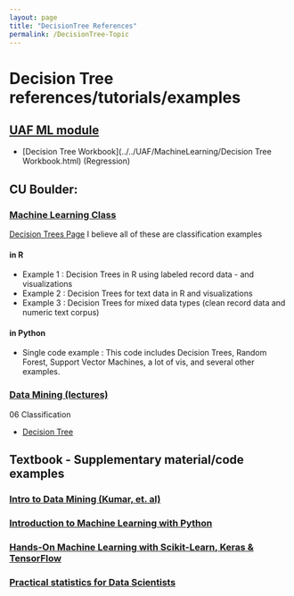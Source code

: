 ```yaml
---
layout: page
title: "DecisionTree References"
permalink: /DecisionTree-Topic
---
```


# Decision Tree references/tutorials/examples

## [UAF ML module](../../UAF/MachineLearning/UAF-ML-Module.md)
- [Decision Tree Workbook](../../UAF/MachineLearning/Decision Tree Workbook.html) (Regression)

## CU Boulder: 

### [Machine Learning Class](../../CU-Boulder/MachineLearning/CUB-ML.md)
[Decision Trees Page](../../CU-Boulder/MachineLearning/DecisionTrees/CUB-ML_DT.md)
I believe all of these are classification examples
#### in R
- Example 1 : Decision Trees in R using labeled record data - and visualizations
- Example 2 : Decision Trees for text data in R and visualizations
- Example 3 : Decision Trees for mixed data types (clean record data and numeric text corpus)

#### in Python
- Single code example : This code includes Decision Trees, Random Forest, Support Vector Machines, a lot of vis, and several other examples.

### [Data Mining (lectures)](../../CU-Boulder/DataMining/Lectures.md)
06 Classification
- [Decision Tree](../../CU-Boulder/DataMining/Lecture-Tutorials/06-Classification/DecisionTree.html)

## Textbook - Supplementary material/code examples
### [Intro to Data Mining (Kumar, et. al)](../../Textbooks/IntroDataMiningIntroDataMining-Kumar.md)


### [Introduction to Machine Learning with Python](../../Textbooks/IntroMLPython.md)


### [Hands-On Machine Learning with Scikit-Learn, Keras & TensorFlow](../../Textbooks/HandsOnML.md)


### [Practical statistics for Data Scientists](../Textbooks/PracticalStats.md)